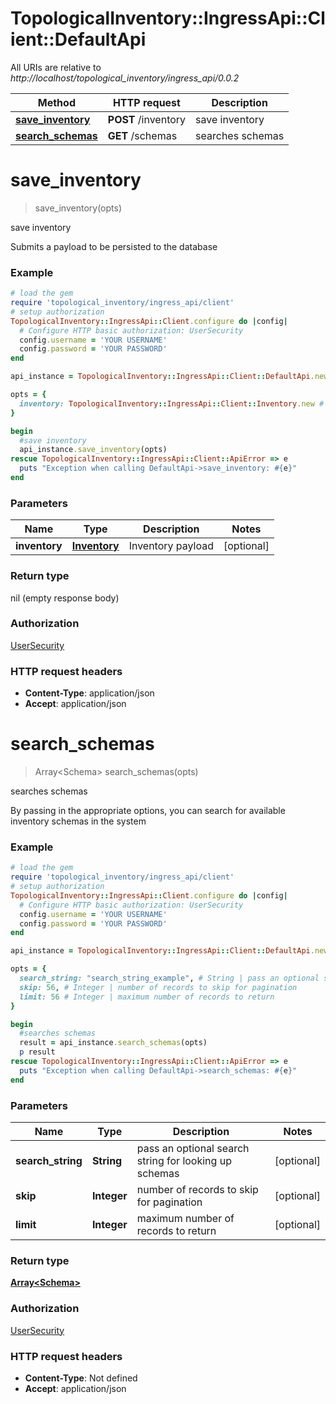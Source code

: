# TopologicalInventory::IngressApi::Client::DefaultApi

All URIs are relative to *http://localhost/topological_inventory/ingress_api/0.0.2*

Method | HTTP request | Description
------------- | ------------- | -------------
[**save_inventory**](DefaultApi.md#save_inventory) | **POST** /inventory | save inventory
[**search_schemas**](DefaultApi.md#search_schemas) | **GET** /schemas | searches schemas


# **save_inventory**
> save_inventory(opts)

save inventory

Submits a payload to be persisted to the database

### Example
```ruby
# load the gem
require 'topological_inventory/ingress_api/client'
# setup authorization
TopologicalInventory::IngressApi::Client.configure do |config|
  # Configure HTTP basic authorization: UserSecurity
  config.username = 'YOUR USERNAME'
  config.password = 'YOUR PASSWORD'
end

api_instance = TopologicalInventory::IngressApi::Client::DefaultApi.new

opts = { 
  inventory: TopologicalInventory::IngressApi::Client::Inventory.new # Inventory | Inventory payload
}

begin
  #save inventory
  api_instance.save_inventory(opts)
rescue TopologicalInventory::IngressApi::Client::ApiError => e
  puts "Exception when calling DefaultApi->save_inventory: #{e}"
end
```

### Parameters

Name | Type | Description  | Notes
------------- | ------------- | ------------- | -------------
 **inventory** | [**Inventory**](Inventory.md)| Inventory payload | [optional] 

### Return type

nil (empty response body)

### Authorization

[UserSecurity](../README.md#UserSecurity)

### HTTP request headers

 - **Content-Type**: application/json
 - **Accept**: application/json



# **search_schemas**
> Array&lt;Schema&gt; search_schemas(opts)

searches schemas

By passing in the appropriate options, you can search for available inventory schemas in the system 

### Example
```ruby
# load the gem
require 'topological_inventory/ingress_api/client'
# setup authorization
TopologicalInventory::IngressApi::Client.configure do |config|
  # Configure HTTP basic authorization: UserSecurity
  config.username = 'YOUR USERNAME'
  config.password = 'YOUR PASSWORD'
end

api_instance = TopologicalInventory::IngressApi::Client::DefaultApi.new

opts = { 
  search_string: "search_string_example", # String | pass an optional search string for looking up schemas
  skip: 56, # Integer | number of records to skip for pagination
  limit: 56 # Integer | maximum number of records to return
}

begin
  #searches schemas
  result = api_instance.search_schemas(opts)
  p result
rescue TopologicalInventory::IngressApi::Client::ApiError => e
  puts "Exception when calling DefaultApi->search_schemas: #{e}"
end
```

### Parameters

Name | Type | Description  | Notes
------------- | ------------- | ------------- | -------------
 **search_string** | **String**| pass an optional search string for looking up schemas | [optional] 
 **skip** | **Integer**| number of records to skip for pagination | [optional] 
 **limit** | **Integer**| maximum number of records to return | [optional] 

### Return type

[**Array&lt;Schema&gt;**](Schema.md)

### Authorization

[UserSecurity](../README.md#UserSecurity)

### HTTP request headers

 - **Content-Type**: Not defined
 - **Accept**: application/json



